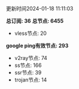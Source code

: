 更新时间2024-01-18 11:11:03

**总订阅: 36**
**总节点: 6455**
- vless节点: 20

**google ping有效节点: 293**
- v2ray节点: 74
- ss节点: 166
- ssr节点: 39
- trojan节点: 14
